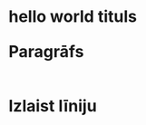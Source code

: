 <!DOCTYPE html>
<html>
<body>
 <h1 style="text-align:center">
  <h1> hello world tituls
  <p> Paragrāfs </p>
  <br> Izlaist līniju </br>
  </h1>
</body>
</html>
